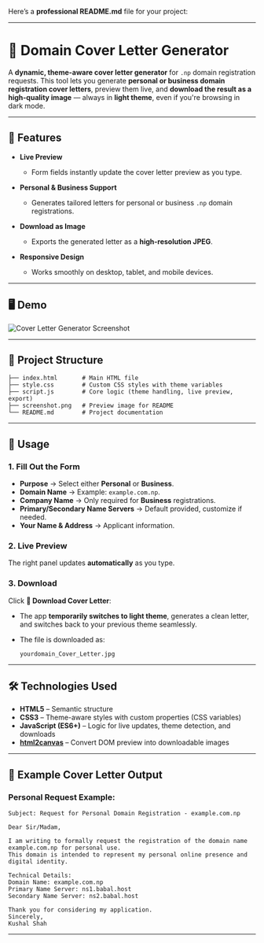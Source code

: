 Here’s a **professional README.md** file for your project:

---

# 📄 Domain Cover Letter Generator

A **dynamic, theme-aware cover letter generator** for `.np` domain registration requests.
This tool lets you generate **personal or business domain registration cover letters**, preview them live, and **download the result as a high-quality image** — always in **light theme**, even if you're browsing in dark mode.

---

## 🚀 Features

* **Live Preview**

  * Form fields instantly update the cover letter preview as you type.
* **Personal & Business Support**

  * Generates tailored letters for personal or business `.np` domain registrations.
* **Download as Image**

  * Exports the generated letter as a **high-resolution JPEG**.
* **Responsive Design**

  * Works smoothly on desktop, tablet, and mobile devices.

---

## 🖥️ Demo

![Cover Letter Generator Screenshot](./screenshot.png)

---

## 📂 Project Structure

```
├── index.html       # Main HTML file
├── style.css        # Custom CSS styles with theme variables
├── script.js        # Core logic (theme handling, live preview, export)
├── screenshot.png   # Preview image for README
└── README.md        # Project documentation
```

---

## 📝 Usage

### 1. Fill Out the Form

* **Purpose** → Select either **Personal** or **Business**.
* **Domain Name** → Example: `example.com.np`.
* **Company Name** → Only required for **Business** registrations.
* **Primary/Secondary Name Servers** → Default provided, customize if needed.
* **Your Name & Address** → Applicant information.

### 2. Live Preview

The right panel updates **automatically** as you type.

### 3. Download

Click **📄 Download Cover Letter**:

* The app **temporarily switches to light theme**, generates a clean letter, and switches back to your previous theme seamlessly.
* The file is downloaded as:

  ```
  yourdomain_Cover_Letter.jpg
  ```

---
## 🛠️ Technologies Used

* **HTML5** – Semantic structure
* **CSS3** – Theme-aware styles with custom properties (CSS variables)
* **JavaScript (ES6+)** – Logic for live updates, theme detection, and downloads
* **[html2canvas](https://html2canvas.hertzen.com/)** – Convert DOM preview into downloadable images

---

## 📜 Example Cover Letter Output

### **Personal Request Example:**

```
Subject: Request for Personal Domain Registration - example.com.np

Dear Sir/Madam,

I am writing to formally request the registration of the domain name example.com.np for personal use. 
This domain is intended to represent my personal online presence and digital identity.

Technical Details:
Domain Name: example.com.np
Primary Name Server: ns1.babal.host
Secondary Name Server: ns2.babal.host

Thank you for considering my application.
Sincerely,
Kushal Shah
```

---
